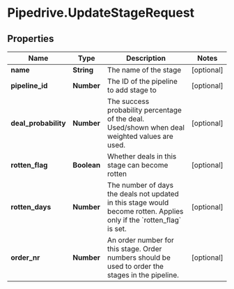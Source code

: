 # Pipedrive.UpdateStageRequest

## Properties

Name | Type | Description | Notes
------------ | ------------- | ------------- | -------------
**name** | **String** | The name of the stage | [optional] 
**pipeline_id** | **Number** | The ID of the pipeline to add stage to | [optional] 
**deal_probability** | **Number** | The success probability percentage of the deal. Used/shown when deal weighted values are used. | [optional] 
**rotten_flag** | **Boolean** | Whether deals in this stage can become rotten | [optional] 
**rotten_days** | **Number** | The number of days the deals not updated in this stage would become rotten. Applies only if the &#x60;rotten_flag&#x60; is set. | [optional] 
**order_nr** | **Number** | An order number for this stage. Order numbers should be used to order the stages in the pipeline. | [optional] 



